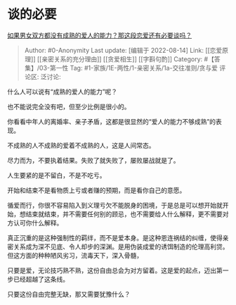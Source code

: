 # 谈的必要
[如果男女双方都没有成熟的爱人的能力？那这段恋爱还有必要谈吗？](https://www.zhihu.com/question/548219694/answer/2625442864)

> Author: #0-Anonymity
> Last update: [编辑于 2022-08-14]
> Link: [[恋爱原理]] [[亲密关系的充分理由]] [[贪爱相生]] [[字斟句酌]]
> Category: #【答集】/03-第一性
> Tag: #1-家族/1E-两性/1-亲密关系/1a-交往准则/贪与爱
> 评论区:
> 泛讨论:

什么人可以说有“成熟的爱人的能力”呢？

也不能说完全没有吧，但至少比例是很小的。

你看看中年人的离婚率、亲子矛盾，这都是很显然的“爱人的能力不够成熟”的表现。

不成熟的人不成熟的爱着不成熟的人，这是人间常态。

尽力而为，不要执着结果。失败了就失败了，屡败屡战就是了。

人生要紧的是不留白，不是不吃亏。

开始和结束不是看物质上亏或者赚的预期，而是看你自己的意愿。

循爱而行，你很不容易陷入到义理亏欠不能脱身的困境，于是总是可以想开始就开始，想结束就结束，并不需要任何别的顾忌，也不需要给人什么解释，更不需要对方认可你什么解释。

真正沉重的是这种强制性的羁绊，而不是爱本身。是这种恩连祸结的纠缠，使得亲密关系成为深不见底、令人却步的深渊。是用伪装成爱的诱饵制造的伦理高利贷。但这方面的种种陋风劣习，流毒天下，深入骨髓，

只要是爱，无论技巧熟不熟，这份自由总会为对方留着。这是爱的起点，迈出第一步已经超越了这条线。

只要这份自由完整无缺，那又需要犹豫什么？
